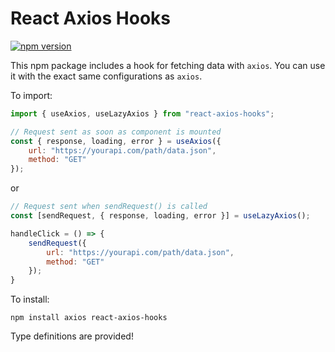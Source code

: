 # React Axios Hooks

[![npm version](http://img.shields.io/npm/v/react-axios-hooks.svg?style=flat)](https://npmjs.org/package/react-axios-hooks "View this project on npm")

This npm package includes a hook for fetching data with ```axios```. You can use it with the exact same configurations as ```axios```.

To import:
```javascript
import { useAxios, useLazyAxios } from "react-axios-hooks";
```

```javascript
// Request sent as soon as component is mounted
const { response, loading, error } = useAxios({
    url: "https://yourapi.com/path/data.json",
    method: "GET"
});
```
or
```javascript
// Request sent when sendRequest() is called
const [sendRequest, { response, loading, error }] = useLazyAxios();

handleClick = () => {
    sendRequest({
        url: "https://yourapi.com/path/data.json",
        method: "GET"
    });
}
```

To install:
```
npm install axios react-axios-hooks
```

Type definitions are provided!